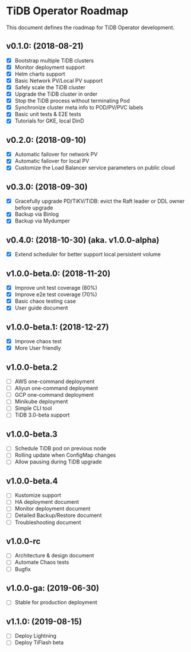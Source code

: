 # TiDB Operator Roadmap

This document defines the roadmap for TiDB Operator development.

## v0.1.0: (2018-08-21)
- [x] Bootstrap multiple TiDB clusters
- [x] Monitor deployment support
- [x] Helm charts support
- [x] Basic Network PV/Local PV support
- [x] Safely scale the TiDB cluster
- [x] Upgrade the TiDB cluster in order
- [x] Stop the TiDB process without terminating Pod
- [x] Synchronize cluster meta info to POD/PV/PVC labels
- [x] Basic unit tests & E2E tests
- [x] Tutorials for GKE, local DinD

## v0.2.0: (2018-09-10)
- [x] Automatic failover for network PV
- [x] Automatic failover for local PV
- [x] Customize the Load Balancer service parameters on public cloud

## v0.3.0: (2018-09-30)
- [x] Gracefully upgrade PD/TiKV/TiDB: evict the Raft leader or DDL owner before upgrade
- [x] Backup via Binlog
- [x] Backup via Mydumper

## v0.4.0: (2018-10-30) (aka. v1.0.0-alpha)
- [x] Extend scheduler for better support local persistent volume

## v1.0.0-beta.0: (2018-11-20)
- [x] Improve unit test coverage (80%)
- [x] Improve e2e test coverage (70%)
- [x] Basic chaos testing case
- [x] User guide document

## v1.0.0-beta.1: (2018-12-27)
- [x] Improve chaos test
- [x] More User friendly

## v1.0.0-beta.2
- [ ] AWS one-command deployment
- [ ] Aliyun one-command deployment
- [ ] GCP one-command deployment
- [ ] Minikube deployment
- [ ] Simple CLI tool
- [ ] TiDB 3.0-beta support

## v1.0.0-beta.3
- [ ] Schedule TiDB pod on previous node
- [ ] Rolling update when ConfigMap changes
- [ ] Allow pausing during TiDB upgrade

## v1.0.0-beta.4
- [ ] Kustomize support
- [ ] HA deployment document
- [ ] Monitor deployment document
- [ ] Detailed Backup/Restore document
- [ ] Troubleshooting document

## v1.0.0-rc
- [ ] Architecture & design document
- [ ] Automate Chaos tests
- [ ] Bugfix

## v1.0.0-ga: (2019-06-30)
- [ ] Stable for production deployment

## v1.1.0: (2019-08-15)
- [ ] Deploy Lightning
- [ ] Deploy TiFlash beta

